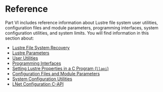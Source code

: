 # Reference

Part VI includes reference information about Lustre file system user utilities, configuration files and module parameters, programming interfaces, system configuration utilities, and system limits. You will find information in this section about:

- [Lustre File System Recovery](06.01-Lustre%20File%20System%20Recovery.md)
- [Lustre Parameters](06.02-Lustre%20Parameters.md)
- [User Utilities](06.03-User%20Utilities.md)
- [Programming Interfaces](06.04-Programming%20Interfaces.md)
- [Setting Lustre Properties in a C Program (`llapi`)](06.05-Setting%20Lustre%20Properties%20in%20a%20C%20Program%20(llapi).md)
- [Configuration Files and Module Parameters](06.06-Configuration%20Files%20and%20Module%20Parameters.md)
- [System Configuration Utilities](06.07-System%20Configuration%20Utilities.md)
- [LNet Configuration C-API](06.08-LNet%20Configuration%20C-API.md)

